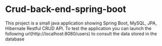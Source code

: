 # Crud-back-end-spring-boot
This project is a small java application showing Spring Boot, MySQL, JPA, Hibernate Restful CRUD API.
To test the application you can launch the following url(http://localhost:8080/users) to consult the data stored in the database

